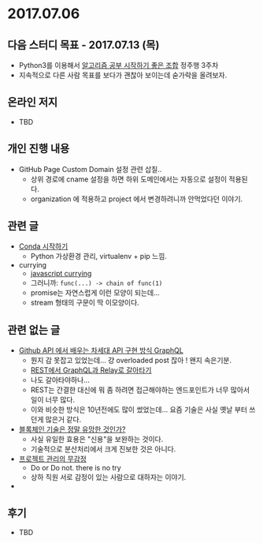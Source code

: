 # 2017.07.06

## 다음 스터디 목표 - 2017.07.13 (목)

* Python3를 이용해서 [알고리즘 공부 시작하기 좋은 조합](http://gooddaytocode.blogspot.kr/2016/03/blog-post.html) 정주행 3주차
* 지속적으로 다른 사람 목표를 보다가 괜찮아 보이는데 숟가락을 올려보자.

## 온라인 저지

* TBD

## 개인 진행 내용

* GitHub Page Custom Domain 설정 관련 삽질..
  * 상위 경로에 cname 설정을 하면 하위 도메인에서는 자동으로 설정이 적용된다.
  * organization 에 적용하고 project 에서 변경하려니까 안먹었다던 이야기.

## 관련 글

* [Conda 시작하기](https://graspthegist.com/post/learn-conda-1/)
  * Python 가상환경 관리, virtualenv + pip 느낌.
* currying
  * [javascript currying](http://anster.tistory.com/144)
  * 그러니까: `func(...) -> chain of func(1)`
  * promise는 자연스럽게 이런 모양이 되는데...
  * stream 형태의 구문이 딱 이모양이다.

## 관련 없는 글

* [Github API 에서 배우는 차세대 API 구현 방식 GraphQL](http://qiita.com/icoxfog417/items/92214aed64f47dfeade5)
  * 뭔지 감 못잡고 있었는데... 걍 overloaded post 잖아 ! 왠지 속은기분.
  * [REST에서 GraphQL과 Relay로 갈아타기](https://www.slideshare.net/deview/112rest-graph-ql-relay)
  * 나도 갈아타야하나...
  * REST는 간결한 대신에 뭐 좀 하려면 접근해야하는 엔드포인트가 너무 많아서 일이 너무 많다.
  * 이와 비슷한 방식은 10년전에도 많이 썼었는데... 요즘 기술은 사실 옛날 부터 쓰던게 많은거 같다. 
* [블록체인 기술은 정말 유망한 것인가?](http://qiita.com/chibagon/items/fa2c3f8cfaadd7b39247)
  * 사실 유일한 효용은 "신용"을 보완하는 것이다.
  * 기술적으로 분산처리에서 크게 진보한 것은 아니다.
* [프로젝트 관리의 무감정](http://qiita.com/furu8ma/items/5d146c22a5739743aa55)
  * Do or Do not. there is no try
  * 상하 직원 서로 감정이 있는 사람으로 대하자는 이야기.
* ​

## 후기

* TBD

